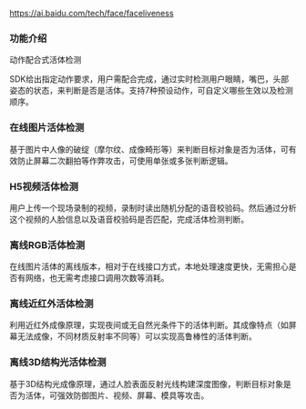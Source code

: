 https://ai.baidu.com/tech/face/faceliveness

### 功能介绍

动作配合式活体检测

SDK给出指定动作要求，用户需配合完成，通过实时检测用户眼睛，嘴巴，头部姿态的状态，来判断是否是活体。支持7种预设动作，可自定义哪些生效以及检测顺序。

### 在线图片活体检测
基于图片中人像的破绽（摩尔纹、成像畸形等）来判断目标对象是否为活体，可有效防止屏幕二次翻拍等作弊攻击，可使用单张或多张判断逻辑。

### H5视频活体检测
用户上传一个现场录制的视频，录制时读出随机分配的语音校验码。然后通过分析这个视频的人脸信息以及语音校验码是否匹配，完成活体检测判断。

### 离线RGB活体检测
在线图片活体的离线版本，相对于在线接口方式，本地处理速度更快，无需担心是否有网络，也无需考虑接口调用次数等消耗。

### 离线近红外活体检测
利用近红外成像原理，实现夜间或无自然光条件下的活体判断。其成像特点（如屏幕无法成像，不同材质反射率不同等）可以实现高鲁棒性的活体判断。

### 离线3D结构光活体检测
基于3D结构光成像原理，通过人脸表面反射光线构建深度图像，判断目标对象是否为活体，可强效防御图片、视频、屏幕、模具等攻击。